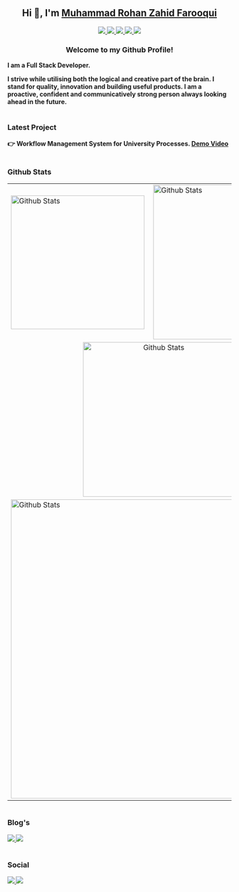 <h2 align="center">Hi 👋, I'm  <a href="https://rohanfarooqui.github.io/"> Muhammad Rohan Zahid Farooqui </a></h2>

<div align="center">
    <a href="mailto:rohan.farooqui@gmail.com">
        <img src="https://img.shields.io/badge/rohan.farooqui-D14836?style=for-the-badge&logo=gmail&logoColor=white"/>
    </a>
    <a href="https://www.linkedin.com/in/rohanfarooqui/">
        <img src="https://img.shields.io/badge/rohanfarooqui-0077B5?style=for-the-badge&logo=linkedin&logoColor=white"/>
    </a>
    <a href="https://youtube.com/Rohanfarooqui">
        <img src="https://img.shields.io/badge/Rohan Farooqui-FF0000?style=for-the-badge&logo=youtube&logoColor=white"/>
    </a>
    <a href="https://stackoverflow.com/users/8807619/rohan-farooqui">
        <img src="https://img.shields.io/badge/-rohanfarooqui-FE7A16?style=for-the-badge&logo=stack-overflow&logoColor=white"/>
    </a>     
    <a href="https://www.hackerrank.com/rohanfarooqui">
        <img src="https://img.shields.io/badge/-Hackerrank-2EC866?style=for-the-badge&logo=HackerRank&logoColor=white"/>
    </a>
</div>

<h3 align="center"><b>Welcome to my Github Profile!<b></h5>

<strong>I am a Full Stack Developer.</strong>

<p>I strive while utilising both the logical and creative part of the brain. I stand for quality, innovation and building useful products. I am a proactive, confident and communicatively strong person always looking ahead in the future.</p>

#
### Latest Project
👉 Workflow Management System for University Processes. [Demo Video](https://www.youtube.com/watch?v=MhOxQJFE62w)

#
### Github Stats
<table align="center">
    <tr>
        <td>
            <img alt="Github Stats" src="https://github-readme-stats.vercel.app/api/top-langs/?username=rohanfarooqui&layout=compact&theme=tokyonight" width="300" />
        </td>
        <td>
            <img alt="Github Stats" src="https://github-readme-stats.vercel.app/api?username=RohanFarooqui&show_icons=true&hide=contribs&theme=tokyonight&count_private=true" width="347" />
        </td>
    </tr>
    <tr align="center">
        <td colspan="2">
            <img alt="Github Stats" src="https://github-readme-streak-stats.herokuapp.com/?user=rohanfarooqui&theme=tokyonight&count_private=true" width="347" />
        </td>
    </tr>
    <tr>
        <td colspan="2">
            <img alt="Github Stats" src="https://activity-graph.herokuapp.com/graph?username=rohanfarooqui&theme=react-dark&custom_title=Actvity%20Graph&hide_border=true&area=true" width="671" />
        </td>
    </tr>
</table>



#
### Blog's
<div>
    <a href="https://rohanfarooqui.wordpress.com/">
        <img src="https://img.shields.io/badge/rohanfarooqui-%23117AC9.svg?style=for-the-badge&logo=WordPress&logoColor=white"/>
    </a>
    <a href="https://rohanfarooqui.medium.com/">
        <img src="https://img.shields.io/badge/@RohanFarooqui-12100E?style=for-the-badge&logo=medium&logoColor=white"/>
    </a>
</div>

#
### Social 
<div>
    <a href="https://wa.me/qr/TOGKF4D4NIANJ1">
        <img src="https://img.shields.io/badge/WhatsApp-25D366?style=for-the-badge&logo=whatsapp&logoColor=white"/>
    </a>
    <a href="https://www.hackerrank.com/rohanfarooqui">
        <img src="https://img.shields.io/badge/@RohanFarooqui-%231DA1F2.svg?style=for-the-badge&logo=Twitter&logoColor=white"/>
    </a>
</div>

